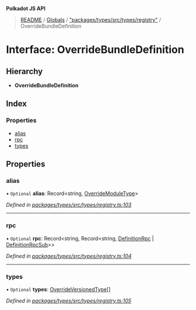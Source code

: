 **Polkadot JS API**

> [README](../README.md) / [Globals](../globals.md) / ["packages/types/src/types/registry"](../modules/_packages_types_src_types_registry_.md) / OverrideBundleDefinition

# Interface: OverrideBundleDefinition

## Hierarchy

* **OverrideBundleDefinition**

## Index

### Properties

* [alias](_packages_types_src_types_registry_.overridebundledefinition.md#alias)
* [rpc](_packages_types_src_types_registry_.overridebundledefinition.md#rpc)
* [types](_packages_types_src_types_registry_.overridebundledefinition.md#types)

## Properties

### alias

• `Optional` **alias**: Record\<string, [OverrideModuleType](../modules/_packages_types_src_types_registry_.md#overridemoduletype)>

*Defined in [packages/types/src/types/registry.ts:103](https://github.com/polkadot-js/api/blob/d20228788/packages/types/src/types/registry.ts#L103)*

___

### rpc

• `Optional` **rpc**: Record\<string, Record\<string, [DefinitionRpc](_packages_types_src_types_definitions_.definitionrpc.md) \| [DefinitionRpcSub](_packages_types_src_types_definitions_.definitionrpcsub.md)>>

*Defined in [packages/types/src/types/registry.ts:104](https://github.com/polkadot-js/api/blob/d20228788/packages/types/src/types/registry.ts#L104)*

___

### types

• `Optional` **types**: [OverrideVersionedType](_packages_types_src_types_registry_.overrideversionedtype.md)[]

*Defined in [packages/types/src/types/registry.ts:105](https://github.com/polkadot-js/api/blob/d20228788/packages/types/src/types/registry.ts#L105)*
